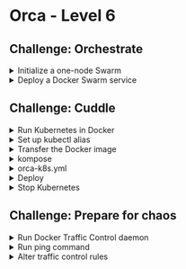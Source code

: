 # Orca - Level 6

## Challenge: Orchestrate

<details><summary>Initialize a one-node Swarm</summary>
<p>

```bash
docker swarm init
```

in case you are asked to pick a specific network interface:

```bash
ifconfig

# for example if eth1 was picked
docker swarm init --advertise-addr eth1
```

</p>
</details>

<details><summary>Deploy a Docker Swarm service</summary>
<p>

```bash
docker-compose stop
docker stack deploy -c docker-compose.yml orca
```

```bash
docker service ls
docker service ps orca_orca
```

```bash
docker service scale orca_orca=3
```

```bash
docker stack rm orca
```

</p>
</details>

## Challenge: Cuddle

<details><summary>Run Kubernetes in Docker</summary>
<p>

https://github.com/bsycorp/kind

```bash
docker run --rm --name kind -it \
    --privileged \
    -p 8443:8443 -p 10080:10080 \
    -p 8080:30080 \
    bsycorp/kind:latest-1.23
```

</p>
</details>

<details><summary>Set up kubectl alias</summary>
<p>

```bash
alias kubectl='docker exec -it kind kubectl'
```

</p>
</details>

<details><summary>Transfer the Docker image</summary>
<p>

```bash
docker save orca | docker exec -i kind docker load
```

```bash
docker exec kind docker images orca
```

</p>
</details>

<details><summary>kompose</summary>
<p>

https://github.com/kubernetes/kompose

```bash
cat docker-compose.yml | \
    docker run --rm -i lukaszlach/kompose -f - -o - convert
```

</p>
</details>

<details><summary>orca-k8s.yml</summary>
<p>

```yaml
---
apiVersion: apps/v1
kind: Deployment
metadata:
  name: orca
spec:
  selector:
    matchLabels:
      app: orca
  replicas: 3
  template:
    metadata:
      labels:
        app: orca
    spec:
      containers:
      - name: orca
        image: orca:latest
        imagePullPolicy: Never
        ports:
        - containerPort: 8080

---
apiVersion: v1
kind: Service
metadata:
  name: orca
spec:
  ports:
  - name: http
    protocol: TCP
    port: 8080
    targetPort: 8080
    nodePort: 30080
  selector:
    app: orca
  type: LoadBalancer
```

</p>
</details>

<details><summary>Deploy</summary>
<p>

```bash
docker cp orca-k8s.yml kind:/
```

```bash
docker exec kind kubectl apply -f /orca-k8s.yml
```

```bash
docker exec kind kubectl get all
```

</p>
</details>

<details><summary>Stop Kubernetes</summary>
<p>

```bash
docker rm -f kind
```

</p>
</details>

## Challenge: Prepare for chaos

<details><summary>Run Docker Traffic Control daemon</summary>
<p>

https://github.com/lukaszlach/docker-tc

```bash
docker run -d \
    --name docker-tc \
    --network host \
    --cap-add NET_ADMIN \
    --restart always \
    -v /var/run/docker.sock:/var/run/docker.sock \
    -v /var/docker-tc:/var/docker-tc \
    lukaszlach/docker-tc
```

</p>
</details>

<details><summary>Run ping command</summary>
<p>

```bash
docker network create test
docker run -it --name ping \
    --net test \
    --label "com.docker-tc.enabled=1" \
    --label "com.docker-tc.delay=100ms" \
    --label "com.docker-tc.loss=50%" \
    --label "com.docker-tc.duplicate=50%" \
    busybox \
    ping google.com
```

</p>
</details>

<details><summary>Alter traffic control rules</summary>
<p>

```bash
curl -d'delay=300ms' localhost:4080/ping
```

</p>
</details>
